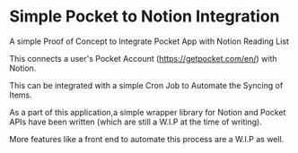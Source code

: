 # Simple Pocket to Notion Integration 
A simple Proof of Concept to Integrate Pocket App with Notion Reading List

This connects a user's Pocket Account (https://getpocket.com/en/) with Notion.

This can be integrated with a simple Cron Job to Automate the Syncing of Items.

As a part of this application,a simple wrapper library for Notion and Pocket APIs have been written (which are still a W.I.P at the time of writing).

More features like a front end to automate this process are a W.I.P as well.

